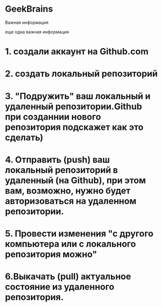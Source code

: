 # GeekBrains

Важная информация

еще одна важная информация 

# 1. создали аккаунт на Github.com
# 2. создать локальный репозиторий
# 3. "Подружить" ваш локальный и удаленный репозитории.Github при созданнии нового репозитория подскажет как это сделать)
# 4. Отправить (push) ваш локальный репозиторий в удаленный (на Github), при этом вам, возможно, нужно будет авторизоваться на удаленном репозитории.
# 5. Провести изменения "с другого компьютера или с локального репозитория можно"
# 6.Выкачать (pull) актуальное состояние из удаленного репозитория.